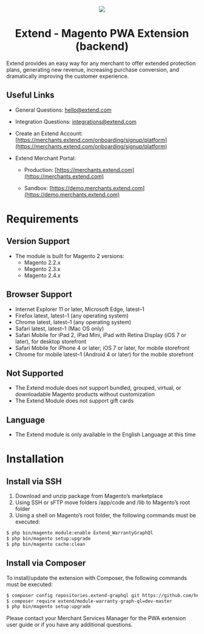 <p align="center">
  <img src="https://helloextend-static-assets.s3.amazonaws.com/extend-shield-logo.png" />
  <h1 align="center">Extend - Magento PWA Extension (backend)</h1>
</p>

Extend provides an easy way for any merchant to offer extended protection plans, generating new revenue, increasing purchase conversion, and dramatically improving the customer experience. 

## Useful Links

- General Questions: [hello@extend.com](hello@extend.com)

- Integration Questions: [integrations@extend.com](integrations@extend.com)

- Create an Extend Account: [https://merchants.extend.com/onboarding/signup/platform](https://merchants.extend.com/onboarding/signup/platform)

- Extend Merchant Portal:

    - Production: [https://merchants.extend.com](https://merchants.extend.com)

    - Sandbox: [https://demo.merchants.extend.com](https://demo.merchants.extend.com)

# Requirements 

## Version Support
- The module is built for Magento 2 versions: 
    - Magento 2.2.x
    - Magento 2.3.x
    - Magento 2.4.x

## Browser Support
- Internet Explorer 11 or later, Microsoft Edge, latest–1
- Firefox latest, latest–1 (any operating system)
- Chrome latest, latest–1 (any operating system)
- Safari latest, latest–1 (Mac OS only)
- Safari Mobile for iPad 2, iPad Mini, iPad with Retina Display (iOS 7 or later), for desktop storefront
- Safari Mobile for iPhone 4 or later; iOS 7 or later, for mobile storefront
- Chrome for mobile latest–1 (Android 4 or later) for the mobile storefront

## Not Supported
- The Extend module does not support bundled, grouped, virtual, or downloadable Magento products without customization
- The Extend Module does not support gift cards

## Language
- The Extend module is only available in the English Language at this time

# Installation

## Install via SSH
1. Download and unzip package from Magento’s marketplace
2. Using SSH or sFTP move folders /app/code and /lib to Magento’s root folder
3. Using a shell on Magento’s root folder, the following commands must be executed: 
```zsh
$ php bin/magento module:enable Extend_WarrantyGraphQl
$ php bin/magento setup:upgrade
$ php bin/magento cache:clean
```

## Install via Composer
To install/update the extension with Composer, the following commands must be executed:
```zsh
$ composer config repositories.extend-graphql git https://github.com/helloextend/magento-pwa-backend/
$ composer require extend/module-warranty-graph-ql=dev-master
$ php bin/magento setup:upgrade
```

Please contact your Merchant Services Manager for the PWA extension user guide or if you have any additional questions.
